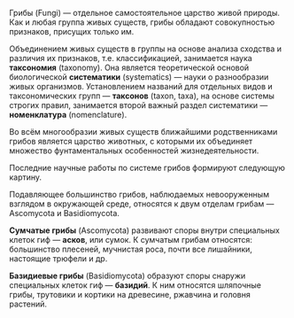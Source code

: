 Грибы (Fungi) — отдельное самостоятельное царство живой природы. Как и любая группа живых существ, грибы обладают совокупностью признаков, присущих только им.

Объединением живых существ в группы на основе анализа сходства и различия их признаков, т.е. классификацией, занимается наука **таксономия** (taxonomy). Она является теоретической основой биологической **систематики** (systematics) — науки о разнообразии живых организмов. Установлением названий для отдельных видов и таксономических групп — **таксонов** (taxon, taxa), на основе системы строгих правил, занимается второй важный раздел систематики — **номенклатура** (nomenclature). 

Во всём многообразии живых существ ближайшими родственниками грибов является царство животных, с которыми их объединяет множество фунтаментальных особенностей жизнедеятельности.

Последние научные работы по системе грибов формируют следующую картину.

Подавляющее большинство грибов, наблюдаемых невооруженным взглядом в окружающей среде, относятся к двум отделам грибам — Ascomycota и Basidiomycota.

**Сумчатые грибы** (Ascomycota) развивают споры внутри специальных клеток гиф — **асков**, или сумок. К сумчатым грибам относятся: большинство плесеней, мучнистая роса, почти все лишайники, настоящие трюфели и др.

**Базидиевые грибы** (Basidiomycota) образуют споры снаружи специальных клеток гиф — **базидий**. К ним относятся шляпочные грибы, трутовики и кортики на древесине, ржавчина и головня растений.